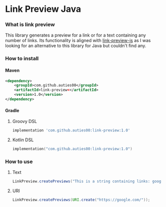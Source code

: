 # Link Preview Java

### What is link preview

This library generates a preview for a link or for a text containing any number of links. 
Its functionality is aligned with [link-preview-js](https://github.com/ospfranco/link-preview-js/blob/main/README.md) 
as I was looking for an alternative to this library for Java but couldn't find any.

### How to install

#### Maven

```xml
<dependency>
    <groupId>com.github.auties00</groupId>
    <artifactId>link-preview<</artifactId>
    <version>1.0</version>
</dependency>
```

#### Gradle

1. Groovy DSL
   ```groovy
   implementation 'com.github.auties00:link-preview:1.0'
   ```

2. Kotlin DSL
   ```kotlin
   implementation("com.github.auties00:link-preview:1.0")
   ```
   
### How to use

1. Text
   ```java
   LinkPreview.createPreviews("This is a string containing links: google.com");
   ```
   
2. URI
   ```java
   LinkPreview.createPreviews(URI.create("https://google.com/"));
   ```